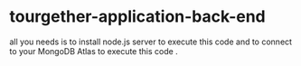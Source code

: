 # tourgether-application-back-end
all you needs is to install node.js server to execute this code and to connect to your MongoDB Atlas to execute this code .


